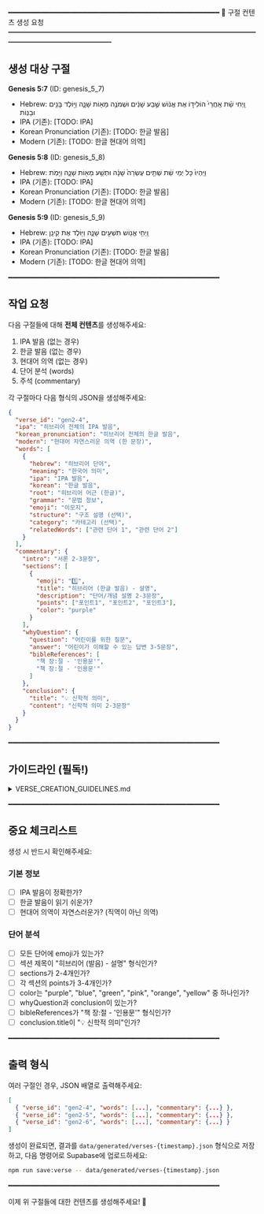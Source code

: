 ━━━━━━━━━━━━━━━━━━━━━━━━━━━━━━━━━━━━━━━━━━━━━━━━━━━
📖 구절 컨텐츠 생성 요청
━━━━━━━━━━━━━━━━━━━━━━━━━━━━━━━━━━━━━━━━━━━━━━━━━━━

## 생성 대상 구절


**Genesis 5:7** (ID: genesis_5_7)
- Hebrew: וַֽיְחִי שֵׁ֗ת אַֽחֲרֵי֙ הוֹלִיד֣וֹ אֶת אֱנ֔וֹשׁ שֶׁ֣בַע שָׁנִ֔ים וּשְׁמֹנֶ֥ה מֵא֖וֹת שָׁנָ֑ה וַיּ֥וֹלֶד בָּנִ֖ים וּבָנֽוֹת
- IPA (기존): [TODO: IPA]
- Korean Pronunciation (기존): [TODO: 한글 발음]
- Modern (기존): [TODO: 한글 현대어 의역]


**Genesis 5:8** (ID: genesis_5_8)
- Hebrew: וַיִּֽהְיוּ֙ כָּל יְמֵי שֵׁ֔ת שְׁתֵּ֤ים עֶשְׂרֵה֙ שָׁנָ֔ה וּתְשַׁ֥ע מֵא֖וֹת שָׁנָ֑ה וַיָּמֹֽת
- IPA (기존): [TODO: IPA]
- Korean Pronunciation (기존): [TODO: 한글 발음]
- Modern (기존): [TODO: 한글 현대어 의역]


**Genesis 5:9** (ID: genesis_5_9)
- Hebrew: וַֽיְחִ֥י אֱנ֖וֹשׁ תִּשְׁעִ֣ים שָׁנָ֑ה וַיּ֖וֹלֶד אֶת קֵינָֽן
- IPA (기존): [TODO: IPA]
- Korean Pronunciation (기존): [TODO: 한글 발음]
- Modern (기존): [TODO: 한글 현대어 의역]


━━━━━━━━━━━━━━━━━━━━━━━━━━━━━━━━━━━━━━━━━━━━━━━━━━━

## 작업 요청

다음 구절들에 대해 **전체 컨텐츠**를 생성해주세요:
1. IPA 발음 (없는 경우)
2. 한글 발음 (없는 경우)
3. 현대어 의역 (없는 경우)
4. 단어 분석 (words)
5. 주석 (commentary)

각 구절마다 다음 형식의 JSON을 생성해주세요:

```json
{
  "verse_id": "gen2-4",
  "ipa": "히브리어 전체의 IPA 발음",
  "korean_pronunciation": "히브리어 전체의 한글 발음",
  "modern": "현대어 자연스러운 의역 (한 문장)",
  "words": [
    {
      "hebrew": "히브리어 단어",
      "meaning": "한국어 의미",
      "ipa": "IPA 발음",
      "korean": "한글 발음",
      "root": "히브리어 어근 (한글)",
      "grammar": "문법 정보",
      "emoji": "이모지",
      "structure": "구조 설명 (선택)",
      "category": "카테고리 (선택)",
      "relatedWords": ["관련 단어 1", "관련 단어 2"]
    }
  ],
  "commentary": {
    "intro": "서론 2-3문장",
    "sections": [
      {
        "emoji": "1️⃣",
        "title": "히브리어 (한글 발음) - 설명",
        "description": "단어/개념 설명 2-3문장",
        "points": ["포인트1", "포인트2", "포인트3"],
        "color": "purple"
      }
    ],
    "whyQuestion": {
      "question": "어린이를 위한 질문",
      "answer": "어린이가 이해할 수 있는 답변 3-5문장",
      "bibleReferences": [
        "책 장:절 - '인용문'",
        "책 장:절 - '인용문'"
      ]
    },
    "conclusion": {
      "title": "💡 신학적 의미",
      "content": "신학적 의미 2-3문장"
    }
  }
}
```

━━━━━━━━━━━━━━━━━━━━━━━━━━━━━━━━━━━━━━━━━━━━━━━━━━━

## 가이드라인 (필독!)

<details>
<summary>VERSE_CREATION_GUIDELINES.md</summary>

```markdown
# 창세기 구절 컨텐츠 작성 지침 (컨텐츠 제작 에이전트용)

> ⚠️ **이 문서는 컨텐츠 제작 에이전트 전용입니다**
>
> **에이전트 역할 분리:**
> - **크롤링 에이전트**: 히브리어 원문 수집 → Supabase 저장 (참조: `docs/CRAWLING_AGENT.md`)
> - **컨텐츠 제작 에이전트** (이 문서): Claude 4.5 Haiku로 IPA 발음, 한글 발음, 현대어 번역, 단어 분석, 주석 생성 → Supabase 저장 (참조: `docs/CONTENT_GENERATION_AGENT.md`)

## 목차
1. [개요](#개요)
2. [구절 데이터 구조](#구절-데이터-구조)
3. [히브리어 표기 규칙](#히브리어-표기-규칙)
4. [단어 분석 작성 규칙](#단어-분석-작성-규칙)
5. [깊이 읽기(Commentary) 작성 규칙](#깊이-읽기commentary-작성-규칙)
6. [체크리스트](#체크리스트)
7. [자주 하는 실수](#자주-하는-실수)

---

## 개요

이 문서는 **컨텐츠 제작 에이전트**가 Claude 4.5 Haiku를 사용하여 구절 컨텐츠를 생성할 때 지켜야 할 규칙과 형식을 정의합니다.

**작업 범위:**
- ✅ IPA 발음 생성
- ✅ 한글 발음 생성
- ✅ 현대어 의역 생성
- ✅ 단어 분석 (words 테이블)
- ✅ 주석 (commentaries 관련 테이블)
- ❌ 히브리어 원문 수집 (크롤링 에이전트 담당)
- ❌ 웹에서 히브리어 원문 검색 (절대 금지!)

**전제 조건:**
- 히브리어 원문은 크롤링 에이전트에 의해 이미 `verses` 테이블에 저장되어 있어야 합니다.
- 컨텐츠 제작 에이전트는 원문을 읽어와서 나머지 필드를 채웁니다.

**🚫 절대 금지 사항:**
- **웹에서 히브리어 원문을 검색하지 마세요!**
- Blue Letter Bible, Mechon Mamre 등의 사이트에서 히브리어 원문을 가져오지 마세요!
- 히브리어 원문은 **반드시 Supabase `verses` 테이블의 `hebrew` 필드에서 읽어오세요!**

---

## 구절 데이터 구조

각 구절은 다음 필드를 포함해야 합니다:

```typescript
{
  id: string;                    // '{책ID}_{장}_{절}' 형식 (예: 'genesis_1_1')
  reference: string;             // '창세기 1:1' 형식
  hebrew: string;                // 히브리어 원문 (크롤링 에이전트가 이미 저장함)
  ipa: string;                   // 국제 음성 기호 표기 (생성 필요)
  koreanPronunciation: string;   // 한글 발음 표기 (생성 필요)
  modern: string;                // 현대어 의역 (생성 필요)
  words: Word[];                 // 단어별 상세 분석 (생성 필요)
  commentary: Commentary;        // 깊이 읽기 (생성 필요, 필수)
}
```

### 필수 vs 선택 필드

**필수 필드:**
- `id`, `reference`, `hebrew`, `ipa`, `koreanPronunciation`, `modern`, `words`, `commentary`
  - 모든 구절은 깊이 있는 학습을 위해 commentary를 반드시 포함해야 합니다

---

## 히브리어 표기 규칙

### 1. 히브리어 원문 (hebrew)
- **정확한 히브리어 문자** 사용
- **니쿠드(모음 부호)** 포함
- **마케프(-)** 및 기타 구두점 정확히 표기
- RTL(우→좌) 방향은 자동 처리됨

**예시:**
```typescript
hebrew: 'בְּרֵאשִׁית, בָּרָא אֱלֹהִים, אֵת הַשָּׁמַיִם, וְאֵת הָאָרֶץ.'
```

### 2. IPA 표기 (ipa)
- **국제 음성 기호 표준** 준수
- 강세는 `ˈ`로 표시
- 음절 구분은 공백으로

**예시:**
```typescript
ipa: 'bəreʃit baˈra ʔɛloˈhim ʔet haʃaˈmajim vəʔet haˈʔarɛts'
```

### 3. 한글 발음 (koreanPronunciation)
- 한국인이 읽기 쉬운 형태로 표기
- 음절 단위로 공백 구분
- 하이픈(-)이나 쉼표 사용 최소화

**예시:**
```typescript
koreanPronunciation: '베레쉬트 바라 엘로힘 에트 하샤마임 베에트 하아레츠'
```

---

## 단어 분석 작성 규칙

각 `Word` 객체는 다음 구조를 따릅니다:

```typescript
{
  hebrew: string;          // 히브리어 단어
  meaning: string;         // 한국어 의미
  ipa: string;             // IPA 발음
  korean: string;          // 한글 발음
  letters: string;         // 글자별 분해 (예: "ש(sh) + ָ + ל(l) + ו(o) + ם(m)")
  root: string;            // 어근 (히브리어 + 한글)
  grammar: string;         // 간단한 품사 (명사/동사/형용사/전치사/접속사/부사/대명사)
  emoji: string;           // 단어를 시각적으로 표현하는 이모지 (필수, fallback)
  iconSvg: string;         // 화려한 커스텀 SVG 아이콘 (필수) ⭐ 새로 추가!
  relatedWords?: string[]; // 관련 단어들 (선택)
}
```

### 필수 vs 선택 필드

**필수 필드:**
- `hebrew`, `meaning`, `ipa`, `korean`, `letters`, `root`, `grammar`, `emoji`, `iconSvg`

**선택 필드:**
- `relatedWords` - 어근이 같거나 의미적으로 연관된 단어들

### 1. 단어 선택 기준
- **의미 단위**로 묶어서 분석
- 전치사+명사, 접속사+동사 등은 하나의 단위로 처리 가능
- 중요한 단어는 개별 분석

### 2. letters 필드 작성 (새로 추가)
히브리어 초보자를 위해 각 글자의 발음을 분해하여 표시합니다.

**형식:** `글자1(발음1) + 글자2(발음2) + ...`

**작성 원칙:**
- 히브리어 글자와 그에 대응하는 발음을 괄호 안에 표시
- `+` 기호로 각 글자를 연결
- 모음 부호(니쿠드)는 발음에 포함시키되, 단독으로는 표시 안 함
- 복잡한 경우 의미 단위로 묶을 수 있음

**예시:**
```typescript
// שָׁלוֹם (샬롬 - 평안)
letters: "ש(sh) + ָ(a) + ל(l) + וֹ(o) + ם(m)"

// בְּרֵאשִׁית (베레쉬트 - 처음에)
letters: "בְּ(be) + רֵא(re) + שִׁ(shi) + ית(t)"

// אֱלֹהִים (엘로힘 - 하나님)
letters: "אֱ(e) + לֹ(lo) + הִ(hi) + ים(m)"

// הַשָּׁמַיִם (하샤마임 - 하늘들)
letters: "הַ(ha) + שָּׁ(sha) + מַ(ma) + יִם(yim)"
```

### 3. grammar 필드 작성 (간소화됨)
**형식:** 단순한 품사만 표시

**허용되는 값:**
- `명사` - 사람, 사물, 개념
- `동사` - 행동, 상태
- `형용사` - 성질, 상태
- `전치사` - 위치, 방향, 관계
- `접속사` - 단어/문장 연결
- `부사` - 동사/형용사 수식
- `대명사` - 명사 대체
- `기타` - 위에 해당하지 않는 경우

**예시:**
```typescript
grammar: '명사'       // בְּרֵאשִׁית (처음)
grammar: '동사'       // בָּרָא (창조하다)
grammar: '형용사'     // טוֹב (좋은)
grammar: '전치사'     // בְּ (~에)
grammar: '접속사'     // וְ (그리고)
```

> **참고:** 상세한 문법 정보(Qal, 완료형, 3인칭 등)는 제거되었습니다. 단순하게 품사만 표시합니다.

### 4. root 필드 작성
**형식:** `히브리어 어근 (한글 발음)`

**예시:**
```typescript
root: 'ב-ר-א (bara)'
root: 'רֵאשִׁית (레쉬트)'
root: 'אֱלֹהַּ (엘로아)'
```

### 5. emoji 필드 (필수, fallback용)
각 단어의 의미를 직관적으로 표현하는 이모지를 선택합니다.

**선택 원칙:**
- 단어의 핵심 의미를 시각적으로 표현
- 학습자가 단어를 쉽게 기억할 수 있도록 도움
- 한 개의 이모지만 사용

**예시:**
```typescript
emoji: '🌅'  // 베레쉬트(처음, 시작)
emoji: '✨'  // 바라(창조하다)
emoji: '👑'  // 엘로힘(하나님)
emoji: '🌥️' // 하샤마임(하늘들)
emoji: '🌎'  // 하아레츠(땅)
emoji: '💡'  // 오르(빛)
emoji: '🌙'  // 라일라(밤)
```

### 6. iconSvg 필드 (필수) ⭐ 새로 추가!

**중요**: 각 단어마다 화려하고 웅장한 커스텀 SVG 아이콘을 직접 생성해야 합니다!

단어의 의미를 시각적으로 표현하는 **64x64 SVG 코드**를 생성합니다.

#### 디자인 요구사항

**필수 특징:**
- 🎨 **화려함**: 최소 3-4가지 그라디언트 사용
- 💎 **웅장함**: 임팩트 있고 기억에 남는 디자인
- 🎯 **상징성**: 단어 의미를 직관적으로 표현
- 🌈 **풍부한 색상**: 4-6가지 색상으로 다채롭게

#### SVG 구조 템플릿

```typescript
iconSvg: `<svg viewBox="0 0 64 64" xmlns="http://www.w3.org/2000/svg">
  <defs>
    <linearGradient id="grad1" x1="0%" y1="0%" x2="0%" y2="100%">
      <stop offset="0%" stop-color="#FFD700" />
      <stop offset="100%" stop-color="#FFA500" />
    </linearGradient>
    <radialGradient id="grad2">
      <stop offset="0%" stop-color="#FFFFFF" />
      <stop offset="100%" stop-color="#FF6B35" />
    </radialGradient>
  </defs>

  <!-- 메인 비주얼 요소들 -->
  <circle cx="32" cy="32" r="20" fill="url(#grad1)"
    filter="drop-shadow(0 0 8px rgba(255, 215, 0, 0.8))" />

  <!-- 추가 디테일 -->
  <path d="M..." fill="url(#grad2)" opacity="0.8" />
</svg>`
```

#### 실제 예시

**בְּרֵאשִׁית (베레쉬트) - 처음, 태초**
```typescript
iconSvg: `<svg viewBox="0 0 64 64" xmlns="http://www.w3.org/2000/svg">
  <defs>
    <radialGradient id="sun1">
      <stop offset="0%" stop-color="#FFD700" />
      <stop offset="100%" stop-color="#FF6B35" />
    </radialGradient>
    <linearGradient id="sky1" x1="0%" y1="0%" x2="0%" y2="100%">
      <stop offset="0%" stop-color="#FF6B9D" />
      <stop offset="100%" stop-color="#8B3A62" />
    </linearGradient>
  </defs>
  <rect width="64" height="64" fill="url(#sky1)" opacity="0.3" rx="8" />
  <circle cx="32" cy="28" r="12" fill="url(#sun1)"
    filter="drop-shadow(0 0 8px rgba(255, 215, 0, 0.8))" />
  <g stroke="#FFD700" stroke-width="2">
    <line x1="32" y1="12" x2="32" y2="18" />
    <line x1="44" y1="16" x2="40" y2="20" />
    <line x1="48" y1="28" x2="42" y2="28" />
  </g>
</svg>`
```

**אֱלֹהִים (엘로힘) - 하나님**
```typescript
iconSvg: `<svg viewBox="0 0 64 64" xmlns="http://www.w3.org/2000/svg">
  <defs>
    <linearGradient id="crown1">
      <stop offset="0%" stop-color="#FFD700" />
      <stop offset="100%" stop-color="#FF8C00" />
    </linearGradient>
  </defs>
  <circle cx="32" cy="32" r="28" fill="rgba(255, 215, 0, 0.1)" />
  <path d="M 12 48 L 16 36 L 22 40 L 32 28 L 42 40 L 48 36 L 52 48 Z"
    fill="url(#crown1)" stroke="#FF8C00" stroke-width="2"
    filter="drop-shadow(0 4px 6px rgba(0, 0, 0, 0.3))" />
  <rect x="12" y="48" width="40" height="6" fill="url(#crown1)" />
  <circle cx="32" cy="32" r="3" fill="#FF1493"
    filter="drop-shadow(0 0 4px rgba(255, 20, 147, 0.8))" />
</svg>`
```

**נָחָשׁ (나하쉬) - 뱀**
```typescript
iconSvg: `<svg viewBox="0 0 64 64" xmlns="http://www.w3.org/2000/svg">
  <defs>
    <linearGradient id="snake1" x1="0%" x2="100%">
      <stop offset="0%" stop-color="#00C853" />
      <stop offset="100%" stop-color="#FFD700" />
    </linearGradient>
  </defs>
  <path d="M 48 52 Q 52 44 48 36 Q 44 28 48 20 Q 52 12 48 4"
    stroke="url(#snake1)" stroke-width="12" stroke-linecap="round" fill="none"
    filter="drop-shadow(2px 2px 4px rgba(0, 0, 0, 0.3))" />
  <ellipse cx="48" cy="4" rx="8" ry="6" fill="url(#snake1)"
    transform="rotate(-30 48 4)" />
  <circle cx="45" cy="3" r="2" fill="#FFD700" />
  <circle cx="20" cy="32" r="8" fill="#C41E3A"
    filter="drop-shadow(2px 2px 4px rgba(0, 0, 0, 0.3))" />
</svg>`
```

#### 작성 지침

1. **그라디언트 필수**: 최소 2개 이상의 그라디언트 정의
2. **색상 선택**: 단어 의미와 어울리는 색상 팔레트
   - 하나님/거룩: 금색, 흰색, 보라
   - 창조/생명: 초록, 청록, 금색
   - 빛: 노랑, 주황, 흰색
   - 어둠: 보라, 검정, 남색
   - 물: 파랑, 청록, 흰색
   - 불: 빨강, 주황, 노랑
3. **특수 효과**: `filter="drop-shadow(...)"` 적극 활용
4. **투명도**: `opacity` 속성으로 깊이감 표현
5. **간결성**: 너무 복잡하지 않게, 핵심 요소만

#### 주의사항

⚠️ **인라인 스타일**: SVG 문자열 형태로 저장되므로 외부 CSS 참조 불가
⚠️ **ID 충돌 방지**: 각 단어마다 고유한 gradient ID 사용 (예: `sun1`, `crown1`, `snake1`)
⚠️ **따옴표**: SVG 속성값에 `"` 사용, 전체 문자열은 백틱(\`) 사용
⚠️ **API 사용 금지**: 외부 API를 호출하지 말고, 직접 SVG 코드를 작성할 것!

### 7. relatedWords 필드 (선택)
어근이 같거나 의미적으로 연관된 히브리어 단어들을 배열로 제공합니다.
학습자가 어휘를 확장하고 단어 간의 관계를 이해하는 데 도움이 됩니다.

**작성 원칙:**
- 2-3개 정도의 관련 단어 제공
- "히브리어 (한글 발음 - 한국어 의미)" 형식 사용
- 중요한 단어나 학습 초기 단계의 단어에 주로 사용

**예시:**
```typescript
relatedWords: [
  'רֹאשׁ (로쉬 - 머리)',
  'רִאשׁוֹן (리쇼온 - 첫째)'
]
relatedWords: [
  'בְּרִיאָה (브리아 - 창조물)',
  'בּוֹרֵא (보레 - 창조주)'
]
relatedWords: [
  'אֵל (엘 - 하나님)',
  'יְהוָה (여호와 - 주님)'
]
```

---

## 깊이 읽기(Commentary) 작성 규칙

### ⚠️ 가장 중요: 섹션 제목 형식

**반드시 다음 형식을 따라야 합니다:**

```
히브리어 단어 (한글 발음) - 한국어 설명
```

### ✅ 올바른 예시:
```typescript
title: "בְּרֵאשִׁית (베레쉬트) - 절대적인 시작"
title: "בָּרָא (바라) - 무에서 유를 창조하다"
title: "צְבָאָם (체바암) - 만물의 군대"
title: "הַשָּׁמַיִם וְהָאָרֶץ (하샤마임 베하아레츠) - 하늘과 땅, 창조의 전체성"
```

### ❌ 잘못된 예시:
```typescript
title: "하늘과 땅 - 창조의 전체성"              // ❌ 히브리어 없음
title: "절대적인 시작"                          // ❌ 히브리어와 발음 없음
title: "만물의 군대 - צְבָאָם"                  // ❌ 순서가 반대
```

---

### Commentary 구조

```typescript
commentary: {
  intro: string;                 // 서론 (2-3문장) - 필수
  sections: CommentarySection[]; // 2-4개 섹션 - 필수
  whyQuestion: {                 // 어린이를 위한 질문 - 필수
    question: string;
    answer: string;              // 3-5문장
    bibleReferences: string[];   // 관련 구절 2-4개
  };
  conclusion: {                  // 신학적 의미 - 필수
    title: string;               // 항상 "💡 신학적 의미"
    content: string;             // 2-3문장
  };
}
```

**모든 필드가 필수입니다.** 각 구절은 완전한 학습 경험을 제공하기 위해 intro, sections, whyQuestion, conclusion을 모두 포함해야 합니다.

### 1. intro (서론)
- 구절의 **전체적인 의미**를 2-3문장으로 요약
- 신학적/역사적 맥락 제공
- 구절이 왜 중요한지 설명

**예시:**
```typescript
intro: "창세기 2장 1절은 6일간의 창조 사역의 완성을 선언합니다. '완성되었다'는 히브리어 '칼라'는 단순히 끝났다는 의미가 아니라, 완전하고 완벽하게 이루어졌다는 의미를 담고 있습니다."
```

### 2. sections (색상 카드 섹션)
각 섹션은 **하나의 주요 히브리어 단어나 개념**을 깊이 있게 설명합니다.

#### CommentarySection 구조:
```typescript
{
  emoji: string;           // "1️⃣", "2️⃣", "3️⃣", "4️⃣"
  title: string;           // ⚠️ 반드시 "히브리어 (발음) - 설명" 형식
  description: string;     // 단어/개념 설명 (2-3문장)
  points: string[];        // 핵심 포인트 3-4개
  color: 'purple' | 'blue' | 'green' | 'pink' | 'orange' | 'yellow';
}
```

#### 섹션 수 가이드:
- **2-4개 섹션** 작성
  - 간단한 구절: 2개
  - 일반적인 구절: 3개
  - 복잡하거나 중요한 구절: 4개

#### 색상 선택 가이드:
- 각 섹션에 **다른 색상** 사용
- 권장 순서: purple → blue → green → pink (또는 orange, yellow)
- 색상 뒤에 **`as const` 타입 단언** 필요 (TypeScript 타입 안정성)

**예시:**
```typescript
sections: [
  {
    emoji: "1️⃣",
    title: "וַיְכֻלּוּ (바예쿨루) - 완성의 선언",
    description: "히브리어 '칼라'는 '완성하다', '끝내다'를 의미하는 동사입니다. 수동태 형태(Pual)로 사용되어 하나님의 창조 사역이 완전히 이루어졌음을 강조합니다.",
    points: [
      "창조는 무작위나 진행 중인 과정이 아니라 완성된 사건입니다",
      "하나님의 계획은 완벽하게 실현되었습니다",
      "모든 피조물이 제자리를 찾고 목적을 갖게 되었습니다"
    ],
    color: "purple" as const
  },
  {
    emoji: "2️⃣",
    title: "צְבָאָם (체바암) - 만물의 군대",
    description: "'체바'는 본래 '군대', '군사력'을 의미하는 단어입니다. 여기서는 하늘과 땅의 모든 피조물을 지칭하며, 창조 세계의 질서와 조직성을 나타냅니다.",
    points: [
      "별들, 천사들, 동물들, 식물들 모두가 하나님의 '군대'입니다",
      "각 피조물은 창조주의 명령에 따라 움직이는 조직된 전체입니다",
      "'만군의 여호와'라는 표현의 배경이 됩니다"
    ],
    color: "blue" as const
  },
  {
    emoji: "3️⃣",
    title: "הַשָּׁמַיִם וְהָאָרֶץ (하샤마임 베하아레츠) - 하늘과 땅, 창조의 전체성",
    description: "'하늘과 땅'이라는 표현은 히브리어의 '메리즘'(merism) 기법으로, 두 극단을 언급함으로써 그 사이의 모든 것을 포함하는 수사법입니다.",
    points: [
      "보이는 것과 보이지 않는 것 모두가 완성되었습니다",
      "영적 세계와 물질 세계가 모두 포함됩니다",
      "우주의 모든 영역이 하나님의 창조 안에 있습니다"
    ],
    color: "green" as const
  }
]
```

### 3. whyQuestion (어린이를 위한 질문)
**목적:** 어린이들이 구절을 이해하도록 돕는 간단한 질문과 답변

```typescript
whyQuestion: {
  question: "왜 하나님은 하늘과 땅을 '완성'하셨을까요?",
  answer: "하나님은 우리가 살아갈 세상을 완벽하게 준비하고 싶으셨어요. 마치 부모님이 아기가 태어나기 전에 집을 깨끗이 정리하고 필요한 모든 것을 준비하는 것처럼, 하나님도 우리를 위해 모든 것을 완벽하게 만들어주셨답니다.",
  bibleReferences: [
    "시편 33:6 - '여호와의 말씀으로 하늘이 지음이 되었으며'",
    "골로새서 1:16 - '만물이 그에게서 창조되되 하늘과 땅에서 보이는 것들과 보이지 않는 것들'",
    "요한복음 1:3 - '만물이 그로 말미암아 지은 바 되었으니'"
  ]
}
```

**작성 원칙:**
- **question:** 간단하고 직접적인 질문
- **answer:** 3-5문장, 어린이가 이해할 수 있는 비유 사용
- **bibleReferences:** 2-4개의 관련 구절, `책 장:절 - "인용문"` 형식

### 4. conclusion (신학적 의미)
**목적:** 구절의 더 깊은 신학적 의미나 적용을 제시

```typescript
conclusion: {
  title: "💡 신학적 의미",
  content: "창조의 완성은 하나님의 신실하심을 보여줍니다. 하나님이 시작하신 일은 반드시 완성하십니다. 이는 구원의 역사에도 적용됩니다 - '너희 속에서 착한 일을 시작하신 이가 그리스도 예수의 날까지 이루실 줄을 우리는 확신하노라'(빌립보서 1:6)."
}
```

**작성 원칙:**
- **title:** 항상 `"💡 신학적 의미"` 고정
- **content:** 2-3문장, 신학적 통찰이나 그리스도 중심적 해석

---

## 현대어 의역 작성 규칙

### modern 필드
- **의역(paraphrase)** 형태로 작성
- 직역이 아닌 현대 한국어로 자연스럽게 의미 전달
- 한 문장으로 작성 (UI에서 한 줄로 표시됨)

### ✅ 좋은 예시 (의역):
```typescript
modern: '이렇게 하늘과 땅과 그 안의 모든 것이 완성되었습니다'
modern: '태초에 하나님께서 하늘과 땅을 창조하셨습니다'
modern: '땅은 혼돈하고 공허하며 어둠이 깊음 위에 있고, 하나님의 영은 수면 위에 운행하고 계셨습니다'
```

### ❌ 잘못된 예시 (직역):
```typescript
modern: '완성되었다 하늘들이 그리고 땅이 그리고 모든-그것들의 군대가'  // ❌ 직역체
modern: '하늘과 땅과 그 만물이 다 이루니라'                              // ❌ 고어체
```

---

## 체크리스트

새 구절을 추가하기 전에 다음 항목을 확인하세요:

### 기본 정보
- [ ] `id`가 `{책ID}_{장}_{절}` 형식인가? (예: `genesis_1_1`, `genesis_2_10`)
- [ ] `reference`가 `창세기 {장}:{절}` 형식인가?
- [ ] 히브리어 원문이 정확하고 니쿠드가 포함되어 있는가?
- [ ] IPA 표기가 정확한가?
- [ ] 한글 발음이 읽기 쉬운가?
- [ ] 현대어 의역이 자연스러운가? (직역이 아닌가?)

### 단어 분석
- [ ] 의미 단위로 적절하게 묶였는가?
- [ ] 모든 단어에 `hebrew`, `meaning`, `ipa`, `korean`, `root`, `grammar`, `emoji`가 있는가?
- [ ] `root` 필드가 `히브리어 (한글)` 형식인가?
- [ ] `grammar` 필드가 명확하고 일관된 형식인가?
- [ ] `emoji`가 단어의 의미를 적절하게 표현하는가?
- [ ] `relatedWords`를 추가할 만한 중요한 단어인가? (선택사항)

### 깊이 읽기 (Commentary) - 모든 필드 필수
- [ ] `intro`가 구절의 전체 의미를 잘 요약하는가? (2-3문장)
- [ ] 섹션이 2-4개 있는가?
- [ ] **모든 섹션 제목이 "히브리어 (한글 발음) - 설명" 형식인가?** ⚠️ 가장 중요!
- [ ] 각 섹션에 다른 색상을 사용했는가?
- [ ] 각 섹션의 color에 `as const` 타입 단언이 있는가?
- [ ] 각 섹션의 `points` 배열에 3-4개의 핵심 포인트가 있는가?
- [ ] `whyQuestion`이 있고, 답변이 어린이가 이해할 수 있는가?
- [ ] `bibleReferences`가 2-4개 있고 `책 장:절 - "인용문"` 형식인가?
- [ ] `conclusion`이 있고, title이 정확히 `"💡 신학적 의미"`인가?
- [ ] `conclusion.content`가 2-3문장으로 신학적 의미를 잘 설명하는가?

### TypeScript 형식
- [ ] 모든 문자열이 따옴표로 감싸져 있는가?
- [ ] color에 `as const` 타입 단언이 있는가?
- [ ] 배열과 객체가 올바르게 닫혔는가?
- [ ] 쉼표가 올바른 위치에 있는가?

---

## 자주 하는 실수

### 0. ❌ commentary를 생략
**잘못된 예:**
```typescript
{
  id: 'genesis_1_1',
  reference: '창세기 1:1',
  // ... 기본 필드들
  // commentary가 없음 ❌
}
```

**올바른 예:**
```typescript
{
  id: 'genesis_1_1',
  reference: '창세기 1:1',
  // ... 기본 필드들
  commentary: {
    intro: "...",
    sections: [...],
    whyQuestion: {...},
    conclusion: {...}
  } // ✅ 모든 구절에 필수
}
```

### 1. ❌ 섹션 제목에 히브리어 누락
**잘못된 예:**
```typescript
title: "하늘과 땅 - 창조의 전체성"
title: "완성의 선언"
```

**올바른 예:**
```typescript
title: "הַשָּׁמַיִם וְהָאָרֶץ (하샤마임 베하아레츠) - 하늘과 땅, 창조의 전체성"
title: "וַיְכֻלּוּ (바예쿨루) - 완성의 선언"
```

### 2. ❌ 현대어 의역을 직역으로 작성
**잘못된 예:**
```typescript
modern: '그리고 완성되었다 하늘들이 그리고 땅이'  // 직역체
```

**올바른 예:**
```typescript
modern: '이렇게 하늘과 땅과 그 안의 모든 것이 완성되었습니다'  // 자연스러운 의역
```

### 3. ❌ root 필드에 한글 발음 누락
**잘못된 예:**
```typescript
root: 'ב-ר-א'       // 한글 없음
root: '(bara)'      // 히브리어 없음
```

**올바른 예:**
```typescript
root: 'ב-ר-א (bara)'
```

### 4. ❌ color에 as const 누락
**잘못된 예:**
```typescript
color: "purple"     // TypeScript 타입 에러 발생 가능
```

**올바른 예:**
```typescript
color: "purple" as const
```

### 5. ❌ 섹션의 points가 너무 적거나 많음
**잘못된 예:**
```typescript
points: [
  "하나님의 능력을 보여줍니다"  // 1개만 - 너무 적음
]
```

```typescript
points: [
  "첫 번째 포인트",
  "두 번째 포인트",
  "세 번째 포인트",
  "네 번째 포인트",
  "다섯 번째 포인트",
  "여섯 번째 포인트"  // 6개 - 너무 많음
]
```

**올바른 예:**
```typescript
points: [
  "창조는 무작위나 진행 중인 과정이 아니라 완성된 사건입니다",
  "하나님의 계획은 완벽하게 실현되었습니다",
  "모든 피조물이 제자리를 찾고 목적을 갖게 되었습니다"
]  // 3개 - 적절함
```

### 6. ❌ bibleReferences 형식 오류
**잘못된 예:**
```typescript
bibleReferences: [
  "시편 33:6",                    // 인용문 없음
  "여호와의 말씀으로 하늘이...",  // 출처 없음
]
```

**올바른 예:**
```typescript
bibleReferences: [
  "시편 33:6 - '여호와의 말씀으로 하늘이 지음이 되었으며'",
  "골로새서 1:16 - '만물이 그에게서 창조되되 하늘과 땅에서 보이는 것들과 보이지 않는 것들'"
]
```

### 7. ❌ 단어에 emoji 누락
**잘못된 예:**
```typescript
{
  hebrew: 'בָּרָא',
  meaning: '창조하셨다',
  ipa: 'baˈra',
  korean: '바라',
  root: 'ב-ר-א (bara)',
  grammar: '동사 Qal 완료형 3인칭 남성 단수'
  // emoji 없음 ❌
}
```

**올바른 예:**
```typescript
{
  hebrew: 'בָּרָא',
  meaning: '창조하셨다',
  ipa: 'baˈra',
  korean: '바라',
  root: 'ב-ר-א (bara)',
  grammar: '동사 Qal 완료형 3인칭 남성 단수',
  emoji: '✨'  // ✅ 필수
}
```

### 8. ❌ whyQuestion 또는 conclusion 누락
**잘못된 예:**
```typescript
commentary: {
  intro: "...",
  sections: [...]
  // whyQuestion과 conclusion이 없음 ❌
}
```

**올바른 예:**
```typescript
commentary: {
  intro: "...",
  sections: [...],
  whyQuestion: {  // ✅ 필수
    question: "왜 하나님은 세상을 만드셨을까요?",
    answer: "하나님은 우리를 사랑하시기 때문에...",
    bibleReferences: [...]
  },
  conclusion: {  // ✅ 필수
    title: "💡 신학적 의미",
    content: "창조의 완성은 하나님의 신실하심을 보여줍니다..."
  }
}
```

### 9. ❌ 섹션 수가 너무 적거나 많음
**잘못된 예:**
```typescript
sections: [
  // 섹션이 1개만 - 너무 적음 ❌
]

sections: [
  // 섹션이 5개 이상 - 너무 많음 ❌
]
```

**올바른 예:**
```typescript
sections: [
  // 2-4개가 적절 ✅
  // 간단한 구절: 2개
  // 일반적인 구절: 3개
  // 복잡한 구절: 4개
]
```

---

## AI 도구 사용 지침 (컨텐츠 제작 에이전트)

**컨텐츠 제작 에이전트**는 Claude 4.5 Haiku를 사용하여 구절 컨텐츠를 자동 생성합니다.

### 사용 모델
- **Claude 4.5 Haiku** (Anthropic API)
  - 빠른 응답 속도
  - 히브리어 및 신학적 컨텐츠 처리에 적합
  - 비용 효율적 (~$4 for Genesis 전체 1,533 구절)

### 웹 리서치 도구
**선택 사항: 온라인 참고 자료**

컨텐츠 생성 시 필요에 따라 온라인 참고 자료를 조회할 수 있습니다:

#### 참고 가능한 소스:
1. **IPA 발음 조사**
   - Wiktionary, 언어학 사이트에서 IPA 표기 확인

2. **신학적 배경 연구**
   - Matthew Henry Commentary, Keil & Delitzsch 등 온라인 주석서
   - 참고만 하되, 그대로 번역하지 않고 한국어로 재작성

3. **관련 성경 구절 찾기**
   - Bible Gateway, Bible Hub 등에서 교차 참조 확인
   - whyQuestion의 bibleReferences 작성 시 활용

> ⚠️ **주의**: 히브리어 원문은 크롤링 에이전트가 이미 Supabase에 저장했으므로, 컨텐츠 제작 에이전트는 DB에서 읽어와서 사용합니다.

### AI 작업 프로세스

⚠️ **중요: 웹 서칭 금지!**
- 히브리어 원문은 이미 Supabase `verses` 테이블에 저장되어 있습니다
- **절대로 웹에서 히브리어 원문을 검색하지 마세요**
- 데이터베이스에서 `hebrew` 필드를 읽어와서 사용하세요

1. **데이터 조회 단계**
   - Supabase에서 히브리어 원문만 있는 구절 조회
   - `WHERE ipa = '' OR korean_pronunciation = ''`
   - 각 구절의 `hebrew` 필드에 이미 히브리어 원문이 저장되어 있음

2. **작성 단계** (Claude 4.5 Haiku가 직접 작성)
   - 수집한 정보 기반으로 구절 데이터 작성
   - **commentary를 AI가 직접 작성** (리서치 자료 참고)
     - intro: 구절의 신학적/역사적 맥락 설명
     - sections: 주요 히브리어 단어 분석
     - whyQuestion: 어린이 눈높이 질문과 답변
     - conclusion: 신학적 의미 정리
   - words 배열의 모든 필드 작성

3. **검토 및 수정**
   - 이 가이드라인의 체크리스트로 검증
   - 창세기 1장 예시와 형식 비교
   - 섹션 제목 형식 확인: "히브리어 (발음) - 설명"
   - 모든 필수 필드 존재 확인

### Commentary 작성 시 주의사항

**AI가 직접 작성해야 하는 이유:**
- 일관된 어조와 스타일 유지
- 한국어 학습자에게 최적화된 설명
- 어린이와 성인 모두를 위한 균형잡힌 내용
- 창세기 1장 예시와 동일한 품질 유지

**작성 원칙:**
- 리서치한 주석서는 **참고만** 하되, 그대로 번역하지 않음
- 한국 교회 전통과 문화를 고려한 설명
- 학술적이면서도 쉬운 언어 사용
- 신학적 정확성과 목회적 적용의 균형

---

## 참고 자료

### 히브리어 참고 도구
- **Blue Letter Bible** (https://www.blueletterbible.org) - 히브리어 원문 및 Strong's 번호
- **Mechon Mamre** (https://mechon-mamre.org) - 정확한 히브리어 원문
- **Wiktionary** (https://en.wiktionary.org) - IPA 발음 기호
- **Bible Hub** (https://biblehub.com) - 다양한 히브리어 도구 및 주석

### 신학 참고 자료
- **Matthew Henry Commentary** (https://www.biblestudytools.com/commentaries/matthew-henry-complete/)
- **Keil & Delitzsch Commentary**
- **Word Biblical Commentary**
- **Bible Gateway** (https://www.biblegateway.com) - 다양한 번역본 및 교차 참조

### TypeScript 타입 정의
전체 타입 정의는 `src/types/index.ts`를 참조하세요.

---

## 창세기 1장 실제 예시

실제 작성된 창세기 1장의 구절들을 참고하면 큰 도움이 됩니다.

### 추천 참고 구절:
1. **창세기 1:1** - 4개 섹션, 매우 상세한 commentary 예시
2. **창세기 1:2** - 2개 섹션, 간단한 구절 예시
3. **창세기 1:3** - 3개 섹션, 일반적인 구절 예시
4. **창세기 1:4** - 2개 섹션, 간단한 구절 예시
5. **창세기 1:5** - 3개 섹션, relatedWords 사용 예시

### 창세기 1:3 완전한 예시

이 예시는 일반적인 구절의 표준 형식을 잘 보여줍니다:

```typescript
{
  id: 'genesis_1_3',
  reference: '창세기 1:3',
  hebrew: 'וַיֹּאמֶר אֱלֹהִים, יְהִי אוֹר; וַיְהִי-אוֹר.',
  ipa: 'ˈʔor vajəˈhi ˈʔor jəˈhi ʔɛloˈhim vajˈjomɛr',
  koreanPronunciation: '오르 바예히, 오르 예히, 엘로힘 바요메르',
  modern: '하나님께서 말씀하시기를 "빛이 있으라" 하시니 빛이 있었습니다',
  words: [
    {
      hebrew: 'וַיֹּאמֶר',
      meaning: '그리고 말씀하셨다',
      ipa: 'vajˈjomɛr',
      korean: '바요메르',
      root: 'א-מ-ר (아마르)',
      grammar: '동사 Qal 미완료형 전환형(Wayyiqtol) 3인칭 남성 단수',
      structure: '연속된 동작을 나타내는 내러티브 시제',
      emoji: '💬'
    },
    {
      hebrew: 'יְהִי',
      meaning: '~이 있으라, ~이 되라',
      ipa: 'jəˈhi',
      korean: '예히',
      root: 'ה-י-ה (하야)',
      grammar: '동사 Qal 단형 미완료형 3인칭 남성 단수',
      structure: '명령이나 소원을 나타내는 단축형 동사',
      emoji: '💫'
    },
    {
      hebrew: 'אוֹר',
      meaning: '빛',
      ipa: 'ˈʔor',
      korean: '오르',
      root: 'אוֹר (오르)',
      grammar: '명사 남성 단수',
      structure: '물리적 빛과 영적 빛을 모두 의미할 수 있는 용어',
      emoji: '💡'
    }
  ],
  commentary: {
    intro: "창조의 첫 말씀이자 가장 극적인 순간입니다. 하나님의 말씀이 즉시 현실이 되는 창조적 능력을 보여줍니다.",
    sections: [
      {
        emoji: "1️⃣",
        title: "יְהִי אוֹר (예히 오르) - 빛이 있으라",
        description: "단 두 단어로 이루어진 간결하고 강력한 명령입니다. 하나님께서 말씀하시자마자 즉시 빛이 생겨났으며, 이는 해와 달이 창조되기 전(4일째)의 빛으로 물리적 광원과 독립된 빛 자체를 의미합니다.",
        points: [
          "하나님 말씀의 즉각적이고 절대적인 능력",
          "광원 이전에 존재하는 빛 자체",
          "요한복음 1:1-5의 영적 빛과 연결됨"
        ],
        color: "purple" as const
      },
      {
        emoji: "2️⃣",
        title: "וַיֹּאמֶר...וַיְהִי (바요메르...바예히) - 말씀과 성취",
        description: "'바요메르(말씀하셨다)'와 '바예히(되었다)'의 즉각적 연결은 하나님 말씀의 창조적 능력을 보여줍니다. 말씀이 곧 실재가 되는 신적 권능을 나타냅니다.",
        points: [
          "말씀과 성취 사이에 지연이 없음",
          "하나님의 말씀은 실재를 창조하는 능력",
          "우리 삶에도 역사하는 말씀의 능력"
        ],
        color: "blue" as const
      },
      {
        emoji: "3️⃣",
        title: "אוֹר (오르) - 첫 창조, 어둠에서 빛으로",
        description: "빛의 창조는 모든 후속 창조의 기초입니다. 빛은 생명의 전제조건이며, 하나님의 임재와 계시를 상징합니다.",
        points: [
          "모든 생명의 기초가 되는 빛",
          "하나님의 임재와 계시의 상징",
          "어둠(무질서)에서 빛(질서)으로의 전환"
        ],
        color: "green" as const
      }
    ],
    whyQuestion: {
      question: "하나님이 '빛이 있으라'고 하시면 바로 빛이 생겼나요?",
      answer: "네, 맞아요! 하나님은 너무나 능력이 크셔서 말씀만 하시면 바로 이루어져요. 우리는 무언가를 만들 때 손으로 만들어야 하지만, 하나님은 말씀만 하셔도 뚝딱 만들어지신답니다. '빛이 있으라' 하시자 바로 환하게 빛이 생겼어요. 이것이 바로 하나님의 놀라운 능력이에요!",
      bibleReferences: [
        "시편 33:9 - 그가 말씀하시매 이루어졌으며",
        "히브리서 11:3 - 말씀으로 지어진 줄을 우리가 아나니",
        "요한복음 1:3 - 만물이 그로 말미암아 지은 바 되었으니"
      ]
    },
    conclusion: {
      title: "💡 신학적 의미",
      content: "하나님의 말씀은 단순한 소리가 아니라 실재를 창조하는 능력입니다. '빛이 있으라'는 명령은 물리적 빛뿐 아니라 영적 계시와 진리의 시작을 의미합니다. 우리가 하나님의 말씀을 들을 때, 그것은 우리 삶의 어둠을 물리치고 새로운 창조를 시작하는 능력이 됩니다."
    }
  }
}
```

---

## 질문이나 문제가 있을 때

1. **창세기 1장의 기존 구절들**을 참고하여 형식을 확인하세요
   - 특히 창세기 1:1 (복잡한 구절), 1:2 (간단한 구절), 1:3 (일반적인 구절)
2. 이 가이드라인의 **체크리스트**를 다시 확인하세요
3. 특히 **섹션 제목 형식**을 철저히 확인하세요: `히브리어 (한글) - 설명` ⚠️
4. **모든 필수 필드**가 있는지 확인하세요: commentary, whyQuestion, conclusion, emoji

---

**마지막 업데이트:** 2025년 1월
**버전:** 2.0 (commentary 필수화, emoji/relatedWords 추가, 창세기 1장 예시 기반)

```

</details>

━━━━━━━━━━━━━━━━━━━━━━━━━━━━━━━━━━━━━━━━━━━━━━━━━━━

## Genesis 1장 참고 예시

<details>
<summary>Genesis 1장 예시 코드</summary>

```typescript
import { Verse } from '../types';

export const verses: Verse[] = [
  {
    id: 'gen1-1',
    reference: '창세기 1:1',
    hebrew: 'בְּרֵאשִׁית, בָּרָא אֱלֹהִים, אֵת הַשָּׁמַיִם, וְאֵת הָאָרֶץ.',
    ipa: 'haˈʔarɛts vəʔet haʃaˈmajim ʔet ʔɛloˈhim baˈra bəreʃit',
    koreanPronunciation: '하아레츠, 베에트 하샤마임, 에트 엘로힘, 바라 베레쉬트',
    modern: '태초에 하나님께서 하늘과 땅을 창조하셨습니다',
    words: [
      {
        hebrew: 'בְּרֵאשִׁית',
        meaning: '처음에, 태초에',
        ipa: 'bəreʃit',
        korean: '베레쉬트',
        root: 'רֵאשִׁית (레쉬트)',
        grammar: '전치사 בְּ + 명사 (구성형)',
        structure: '전치사: בְּ (in) + 명사: רֵאשִׁית (beginning)',
        emoji: '🌅',
        relatedWords: ['רֹאשׁ (로쉬 - 머리)', 'רִאשׁוֹן (리쇼온 - 첫째)']
      },
      {
        hebrew: 'בָּרָא',
        meaning: '창조하셨다',
        ipa: 'baˈra',
        korean: '바라',
        root: 'ב-ר-א (bara)',
        grammar: '동사 Qal 완료형 3인칭 남성 단수',
        structure: '어근 ב-ר-א로 오직 하나님만이 하시는 창조',
        emoji: '✨',
        relatedWords: ['בְּרִיאָה (브리아 - 창조물)', 'בּוֹרֵא (보레 - 창조주)']
      },
      {
        hebrew: 'אֱלֹהִים',
        meaning: '하나님',
        ipa: 'ʔɛloˈhim',
        korean: '엘로힘',
        root: 'אֱלֹהַּ (엘로아)',
        grammar: '명사 복수형 (존엄의 복수)',
        structure: '형태는 복수이나 단수 동사와 사용됨',
        emoji: '👑',
        relatedWords: ['אֵל (엘 - 하나님)', 'יְהוָה (여호와 - 주님)']
      },
      {
        hebrew: 'אֵת',
        meaning: '(목적격 표지)',
        ipa: 'ʔet',
        korean: '에트',
        root: 'אֵת (에트)',
        grammar: '목적격 표지 (전치사)',
        structure: '직접 목적어를 나타내는 불변화 조사',
        emoji: '🎯'
      },
      {
        hebrew: 'הַשָּׁמַיִם',
        meaning: '하늘들',
        ipa: 'haʃaˈmajim',
        korean: '하샤마임',
        root: 'שָׁמַיִם (샤마임)',
        grammar: '정관사 הַ + 명사 복수형',
        structure: '정관사: הַ (the) + 명사: שָׁמַיִם (heavens)',
        emoji: '🌥️'
      },
      {
        hebrew: 'וְאֵת',
        meaning: '그리고 (목적격 표지)',
        ipa: 'vəʔet',
        korean: '베에트',
        root: 'אֵת (에트)',
        grammar: '접속사 וְ + 목적격 표지',
        structure: '접속사: וְ (and) + 목적격 표지: אֵת',
        emoji: '➕'
      },
      {
        hebrew: 'הָאָרֶץ',
        meaning: '땅',
        ipa: 'haˈʔarɛts',
        korean: '하아레츠',
        root: 'אֶרֶץ (에레츠)',
        grammar: '정관사 הָ + 명사 여성 단수',
        structure: '정관사: הָ (the) + 명사: אָרֶץ (earth)',
        emoji: '🌎'
      }
    ],
    commentary: {
      intro: "이 구절은 성경 전체의 서론이자, 모든 신학의 출발점입니다. 하나님께서 만물을 창조하셨다는 이 선언은 우주와 역사, 그리고 인간 존재의 의미를 규정합니다.",
      sections: [
        {
          emoji: "1️⃣",
          title: "בְּרֵאשִׁית (베레쉬트) - 절대적인 시작",
          description: "히브리어 '베레쉬트'는 '처음', '시작'을 의미하는 단어로, 시간의 시작을 나타냅니다. 이는 단순히 \"오래 전에\"가 아니라, 시간 자체가 시작된 그 순간을 의미합니다.",
          points: [
            "시간, 공간, 물질이 모두 이 순간에 시작되었습니다",
            "하나님은 시간 밖에 계신 영원하신 분이십니다",
            "만물에는 창조주가 정하신 '시작점'이 있습니다"
          ],
          color: "purple" as const
        },
        {
          emoji: "2️⃣",
          title: "בָּרָא (바라) - 무에서 유를 창조하다",
          description: "'바라'는 히브리어에서 매우 특별한 동사입니다. 이 단어는 성경에서 오직 하나님만을 주어로 삼아 사용되며, '무에서 유를 창조하다'는 의미를 담고 있습니다.",
          points: [
            "인간은 '만들 수' 있지만, '창조할 수'는 없습니다",
            "하나님은 기존 재료 없이 순전히 말씀으로 만물을 존재케 하셨습니다",
            "창조는 전능하신 하나님만의 고유한 행위입니다"
          ],
          color: "blue" as const
        },
        {
          emoji: "3️⃣",
          title: "אֱלֹהִים (엘로힘) - 위엄과 능력의 하나님",
          description: "'엘로힘'은 하나님을 가리키는 히브리어 단어로, 문법적으로는 복수형이지만 단수 동사와 함께 사용됩니다. 이는 하나님의 위엄과 충만함을 나타내는 '존엄의 복수형'입니다.",
          points: [
            "하나님의 무한한 능력과 권위를 강조합니다",
            "삼위일체의 신비를 암시한다고 보는 해석도 있습니다",
            "창조주로서의 절대적 주권을 선포합니다"
          ],
          color: "green" as const
        },
        {
          emoji: "4️⃣",
          title: "הַשָּׁמַיִם וְהָאָרֶץ - 천지, 즉 만물",
          description: "'하늘들과 땅'은 히브리어의 대구법으로, 우주 전체를 의미하는 표현입니다. '하늘'은 복수형으로 사용되어 하늘의 광대함을 나타냅니다.",
          points: [
            "보이는 것(땅)과 보이지 않는 것(하늘) 모두를 포함합니다",
            "물질 세계와 영적 세계 전체가 하나님의 창조물입니다",
            "우주의 모든 것이 하나님께 속해 있음을 선포합니다"
          ],
          color: "pink" as const
        }
      ],
      whyQuestion: {
        question: "왜 하나님은 세상을 만드셨을까요?",
        answer: "하나님은 우리를 사랑하시기 때문에 아름다운 세상을 만드셨어요. 하나님은 혼자 계시지 않고 우리와 함께 하고 싶으셨답니다. 그래서 하늘과 땅과 모든 것을 만드시고, 우리가 그 안에서 행복하게 살기를 원하세요. 하나님이 만드신 세상은 모두 '좋았다'고 하셨어요!",
        bibleReferences: [
          "요한복음 3:16 - 하나님이 세상을 이처럼 사랑하사",
          "시편 19:1 - 하늘이 하나님의 영광을 선포하고",
          "계시록 4:11 - 주께서 만물을 지으신지라"
        ]
      },
      conclusion: {
        title: "💡 신학적 의미",
        content: "창세기 1장 1절은 단순한 역사적 서술이 아니라, 신앙고백입니다. 이 한 구절은 우리에게 이렇게 말합니다: \"하나님이 모든 것을 창조하셨기에, 모든 것은 하나님께 속했고, 하나님의 뜻대로 존재하며, 하나님께 영광을 돌려야 합니다.\" 이것이 바로 성경 전체가 전하는 메시지의 시작점입니다."
      }
    }
  },
  {
    id: 'gen1-2',
    reference: '창세기 1:2',
    hebrew: 'וְהָאָרֶץ, הָיְתָה תֹהוּ וָבֹהוּ, וְחֹשֶׁךְ, עַל-פְּנֵי תְהוֹם; וְרוּחַ אֱלֹהִים, מְרַחֶפֶת עַל-פְּנֵי הַמָּיִם.',
    ipa: 'haˈmajim pəˈne ʕal məraˈχɛfɛt ʔɛloˈhim vəˈruaχ təˈhom pəˈne ʕal vəˈχoʃɛχ vaˈvohu ˈtohu hajəˈta vəhaˈʔarɛts',
    koreanPronunciation: '하마임 페네 알 메라헤페트 엘로힘 베루아흐, 테홈 페네 알 베호쉐크, 바보후 토후 하예타 베하아레츠',
    modern: '땅은 아직 형태가 없고 비어 있었으며, 깊은 물 위는 어둠으로 덮여 있었습니다. 하나님의 영은 그 물 위를 움직이고 계셨습니다',
    words: [
      {
        hebrew: 'תֹהוּ וָבֹהוּ',
        meaning: '혼돈하고 공허함',
        ipa: 'ˈtohu vaˈvohu',
        korean: '토후 바보후',
        root: 'תֹּהוּ (토후), בֹּהוּ (보후)',
        grammar: '명사 + 접속사 וְ + 명사',
        structure: '창조 이전의 무질서한 상태를 표현하는 대구법',
        emoji: '🌀'
      },
      {
        hebrew: 'תְהוֹם',
        meaning: '깊음, 심연',
        ipa: 'təˈhom',
        korean: '테홈',
        root: 'תְּהוֹם (테홈)',
        grammar: '명사 여성 단수',
        structure: '고대 근동의 원시 바다를 나타내는 용어',
        emoji: '🌊'
      },
      {
        hebrew: 'רוּחַ',
        meaning: '영, 바람, 숨',
        ipa: 'ˈruaχ',
        korean: '루아흐',
        root: 'רוּחַ (루아흐)',
        grammar: '명사 여성 단수',
        structure: '하나님의 영 또는 강한 바람을 의미할 수 있음',
        emoji: '💨'
      },
      {
        hebrew: 'מְרַחֶפֶת',
        meaning: '운행하다, 맴돌다',
        ipa: 'məraˈχɛfɛt',
        korean: '메라헤페트',
        root: 'ר-ח-ף (라하프)',
        grammar: '동사 Piel 분사형 여성 단수',
        structure: '새가 둥지 위를 맴도는 것처럼 부드럽게 움직이는 모습',
        emoji: '🕊️'
      },
      {
        hebrew: 'הַמָּיִם',
        meaning: '물들',
        ipa: 'haˈmajim',
        korean: '하마임',
        root: 'מַיִם (마임)',
        grammar: '정관사 הַ + 명사 복수형',
        structure: '원시 바다의 물을 나타냄',
        emoji: '💦'
      }
    ],
    commentary: {
      intro: "이 구절은 창조 이전의 혼돈 상태를 묘사합니다. 하나님께서 질서를 부여하시기 전 땅의 상태와 성령의 운행을 보여줍니다.",
      sections: [
        {
          emoji: "1️⃣",
          title: "תֹהוּ וָבֹהוּ (토후 와보후) - 혼돈과 공허",
          description: "질서 없고 형태 없는 상태를 나타내는 히브리어 대구법입니다. 이는 창조 행위가 시작되기 전의 무질서를 강조하며, 하나님의 창조 행위로 질서가 부여될 대상임을 보여줍니다.",
          points: [
            "창조 이전의 무질서하고 형태 없는 상태",
            "하나님의 질서 부여가 필요한 대상",
            "완전한 무(無)가 아닌 형태 없는 재료 상태"
          ],
          color: "purple" as const
        },
        {
          emoji: "2️⃣",
          title: "רוּחַ אֱלֹהִים (루아흐 엘로힘) - 하나님의 영",
          description: "'루아흐'는 영, 바람, 숨을 의미하며, '메라헤페트(운행하다)'는 독수리가 새끼들 위를 맴도는 모습을 나타냅니다. 하나님께서 창조를 준비하시며 부드럽게 돌보시는 모습입니다.",
          points: [
            "하나님의 영이 창조 준비를 하심",
            "폭력적 정복이 아닌 사랑의 돌봄",
            "성령의 창조적 역사하심"
          ],
          color: "blue" as const
        }
      ],
      whyQuestion: {
        question: "왜 땅이 처음에 어두웠을까요?",
        answer: "하나님이 세상을 만드시기 전에는 아직 빛이 없어서 어두웠어요. 그런데 하나님의 영이 물 위를 다니시면서 아름다운 것들을 만들 준비를 하고 계셨답니다. 마치 엄마가 맛있는 음식을 만들기 전에 재료를 준비하는 것처럼요. 하나님은 어둡고 텅 빈 곳을 밝고 아름다운 곳으로 바꾸실 수 있어요!",
        bibleReferences: [
          "시편 139:12 - 주에게는 흑암이 숨기지 못하며",
          "욥기 26:7 - 그가 북쪽을 허공에 펴시며",
          "이사야 45:18 - 혼돈하게 창조하지 아니하시고"
        ]
      },
      conclusion: {
        title: "💡 신학적 의미",
        content: "하나님께서는 혼돈을 질서로, 공허를 충만으로 바꾸시는 분이십니다. 우리 삶의 혼돈과 무질서 속에서도 하나님의 영이 운행하시며 새로운 창조를 시작하십니다. 이는 우리에게 어떤 절망적 상황에서도 하
... (생략) ...
```

</details>

━━━━━━━━━━━━━━━━━━━━━━━━━━━━━━━━━━━━━━━━━━━━━━━━━━━

## 중요 체크리스트

생성 시 반드시 확인해주세요:

### 기본 정보
- [ ] IPA 발음이 정확한가?
- [ ] 한글 발음이 읽기 쉬운가?
- [ ] 현대어 의역이 자연스러운가? (직역이 아닌 의역)

### 단어 분석
- [ ] 모든 단어에 emoji가 있는가?
- [ ] 섹션 제목이 "히브리어 (발음) - 설명" 형식인가?
- [ ] sections가 2-4개인가?
- [ ] 각 섹션의 points가 3-4개인가?
- [ ] color는 "purple", "blue", "green", "pink", "orange", "yellow" 중 하나인가?
- [ ] whyQuestion과 conclusion이 있는가?
- [ ] bibleReferences가 "책 장:절 - '인용문'" 형식인가?
- [ ] conclusion.title이 "💡 신학적 의미"인가?

━━━━━━━━━━━━━━━━━━━━━━━━━━━━━━━━━━━━━━━━━━━━━━━━━━━

## 출력 형식

여러 구절인 경우, JSON 배열로 출력해주세요:

```json
[
  { "verse_id": "gen2-4", "words": [...], "commentary": {...} },
  { "verse_id": "gen2-5", "words": [...], "commentary": {...} },
  { "verse_id": "gen2-6", "words": [...], "commentary": {...} }
]
```

생성이 완료되면, 결과를 `data/generated/verses-{timestamp}.json` 형식으로
저장하고, 다음 명령어로 Supabase에 업로드하세요:

```bash
npm run save:verse -- data/generated/verses-{timestamp}.json
```

━━━━━━━━━━━━━━━━━━━━━━━━━━━━━━━━━━━━━━━━━━━━━━━━━━━

이제 위 구절들에 대한 컨텐츠를 생성해주세요! 🙏